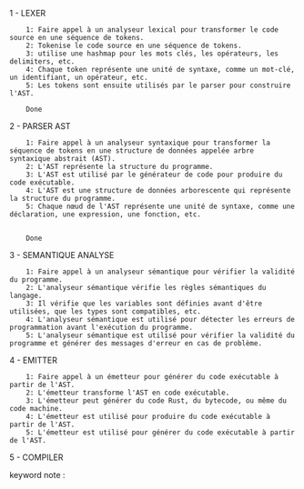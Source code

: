 1 - LEXER

        1: Faire appel à un analyseur lexical pour transformer le code source en une séquence de tokens.
        2: Tokenise le code source en une séquence de tokens.
        3: utilise une hashmap pour les mots clés, les opérateurs, les delimiters, etc.
        4: Chaque token représente une unité de syntaxe, comme un mot-clé, un identifiant, un opérateur, etc.
        5: Les tokens sont ensuite utilisés par le parser pour construire l'AST.

        Done 
    

2 - PARSER AST
    
        1: Faire appel à un analyseur syntaxique pour transformer la séquence de tokens en une structure de données appelée arbre syntaxique abstrait (AST).
        2: L'AST représente la structure du programme.
        3: L'AST est utilisé par le générateur de code pour produire du code exécutable.
        4: L'AST est une structure de données arborescente qui représente la structure du programme.
        5: Chaque nœud de l'AST représente une unité de syntaxe, comme une déclaration, une expression, une fonction, etc.


        Done 

    

3 - SEMANTIQUE ANALYSE

        1: Faire appel à un analyseur sémantique pour vérifier la validité du programme.
        2: L'analyseur sémantique vérifie les règles sémantiques du langage.
        3: Il vérifie que les variables sont définies avant d'être utilisées, que les types sont compatibles, etc.
        4: L'analyseur sémantique est utilisé pour détecter les erreurs de programmation avant l'exécution du programme.
        5: L'analyseur sémantique est utilisé pour vérifier la validité du programme et générer des messages d'erreur en cas de problème.




4 - EMITTER

        1: Faire appel à un émetteur pour générer du code exécutable à partir de l'AST.
        2: L'émetteur transforme l'AST en code exécutable.
        3: L'émetteur peut générer du code Rust, du bytecode, ou même du code machine.
        4: L'émetteur est utilisé pour produire du code exécutable à partir de l'AST.
        5: L'émetteur est utilisé pour générer du code exécutable à partir de l'AST.




5 - COMPILER






keyword note : 
